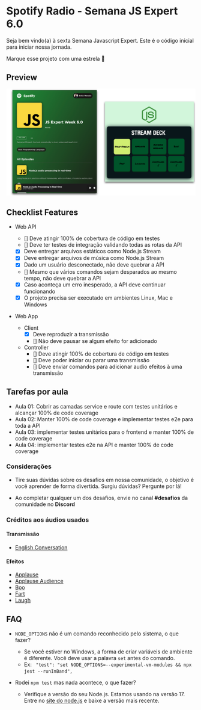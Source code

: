 # Spotify Radio - Semana JS Expert 6.0

Seja bem vindo(a) à sexta Semana Javascript Expert. Este é o código inicial para iniciar nossa jornada.

Marque esse projeto com uma estrela 🌟

## Preview

<img src="./prints/demo.png" />

## Checklist Features

-   Web API

    -   [] Deve atingir 100% de cobertura de código em testes
    -   [] Deve ter testes de integração validando todas as rotas da API
    -   [x] Deve entregar arquivos estáticos como Node.js Stream
    -   [x] Deve entregar arquivos de música como Node.js Stream
    -   [x] Dado um usuário desconectado, não deve quebrar a API
    -   [] Mesmo que vários comandos sejam desparados ao mesmo tempo, não deve quebrar a API
    -   [x] Caso aconteça um erro inesperado, a API deve continuar funcionando
    -   [x] O projeto precisa ser executado em ambientes Linux, Mac e Windows

-   Web App
    -   Client
        -   [x] Deve reproduzir a transmissão
        -   [] Não deve pausar se algum efeito for adicionado
    -   Controller
        -   [] Deve atingir 100% de cobertura de código em testes
        -   [] Deve poder iniciar ou parar uma transmissão
        -   [] Deve enviar comandos para adicionar audio efeitos à uma transmissão

## Tarefas por aula

-   Aula 01: Cobrir as camadas service e route com testes unitários e alcançar 100% de code coverage
-   Aula 02: Manter 100% de code coverage e implementar testes e2e para toda a API
-   Aula 03: implementar testes unitários para o frontend e manter 100% de code coverage
-   Aula 04: implementar testes e2e na API e manter 100% de code coverage

### Considerações

-   Tire suas dúvidas sobre os desafios em nossa comunidade, o objetivo é você aprender de forma divertida. Surgiu dúvidas? Pergunte por lá!

-   Ao completar qualquer um dos desafios, envie no canal **#desafios** da comunidade no **Discord**

### Créditos aos áudios usados

#### Transmissão

-   [English Conversation](https://youtu.be/ytmMipczEI8)

#### Efeitos

-   [Applause](https://youtu.be/mMn_aYpzpG0)
-   [Applause Audience](https://youtu.be/3IC76o_lhFw)
-   [Boo](https://youtu.be/rYAQN11a2Dc)
-   [Fart](https://youtu.be/4PnUfYhbDDM)
-   [Laugh](https://youtu.be/TZ90IUrMNCo)

## FAQ

-   `NODE_OPTIONS` não é um comando reconhecido pelo sistema, o que fazer?

    -   Se você estiver no Windows, a forma de criar variáveis de ambiente é diferente. Você deve usar a palavra `set` antes do comando.
    -   Ex: ` "test": "set NODE_OPTIONS=--experimental-vm-modules && npx jest --runInBand",`

-   Rodei `npm test` mas nada acontece, o que fazer?
    -   Verifique a versão do seu Node.js. Estamos usando na versão 17. Entre no [site do node.js](https://nodejs.org) e baixe a versão mais recente.
